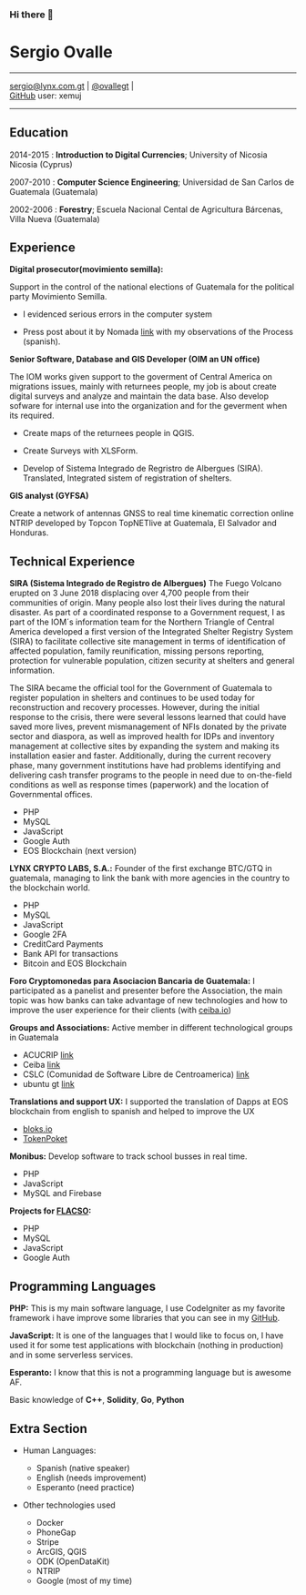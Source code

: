 ### Hi there 👋

<!--
**xemuj/xemuj** is a ✨ _special_ ✨ repository because its `README.md` (this file) appears on your GitHub profile.

Here are some ideas to get you started:

- 🔭 I’m currently working on ...
- 🌱 I’m currently learning ...
- 👯 I’m looking to collaborate on ...
- 🤔 I’m looking for help with ...
- 💬 Ask me about ...
- 📫 How to reach me: ...
- 😄 Pronouns: ...
- ⚡ Fun fact: ...
-->
# Sergio Ovalle

------------------- ---------------------------- 
[sergio@lynx.com.gt] | 
[@ovallegt] |  
[GitHub] user: xemuj
------------------- ----------------------------

## Education

2014-2015
:   **Introduction to Digital Currencies**; University of Nicosia
    Nicosia (Cyprus)

2007-2010
:   **Computer Science Engineering**; Universidad de San Carlos de
    Guatemala (Guatemala)

2002-2006
:   **Forestry**; Escuela Nacional Cental de Agricultura
    Bárcenas, Villa Nueva (Guatemala)

## Experience

**Digital prosecutor(movimiento semilla):**

Support in the control of the  national elections of Guatemala for the political party Movimiento Semilla.

* I evidenced serious errors in the computer system

* Press post about it by Nomada [link](https://nomada.gt/pais/elecciones-2019/la-presion-sobre-el-tse-la-intervencion-del-mp-y-los-errores-en-las-elecciones-que-descartan-fraude/) with my observations of the Process (spanish).

**Senior Software, Database and GIS Developer (OIM an UN office)**

The IOM works given support to the goverment of Central America on migrations issues, mainly with returnees people, my job is about create digital surveys and analyze and maintain the data base. Also develop sofware for internal use into the organization and for the geverment when its required.

* Create maps of the returnees people in QGIS.

* Create Surveys with XLSForm.

* Develop of Sistema Integrado de Regristro 
  de Albergues (SIRA). Translated, Integrated sistem of registration of shelters.

**GIS analyst (GYFSA)**

Create a network of antennas GNSS to real time kinematic correction online NTRIP developed by Topcon TopNETlive at Guatemala, El Salvador and Honduras.


## Technical Experience

**SIRA (Sistema Integrado de Registro de Albergues)**
The Fuego Volcano erupted on 3 June 2018 displacing over 4,700 people from their communities of origin. Many people also lost their lives during the natural disaster. As part of a coordinated response to a Government request, I as part of the IOM´s information team for the Northern Triangle of Central America developed a first version of the Integrated Shelter Registry System (SIRA) to facilitate collective site management in terms of identification of affected population, family reunification, missing persons reporting, protection for vulnerable population, citizen security at shelters and general information.

The SIRA became the official tool for the Government of Guatemala to register population in shelters and continues to be used today for reconstruction and recovery processes. However, during the initial response to the crisis, there were several lessons learned that could have saved more lives, prevent mismanagement of NFIs donated by the private sector and diaspora, as well as improved health for IDPs and inventory management at collective sites by expanding the system and making its installation easier and faster. Additionally, during the current recovery phase, many government institutions have had problems identifying and delivering cash transfer programs to the people in need due to on-the-field conditions as well as response times (paperwork) and the location of Governmental offices.
* PHP
* MySQL
* JavaScript
* Google Auth
* EOS Blockchain (next version)

**LYNX CRYPTO LABS, S.A.:**
Founder of the first exchange BTC/GTQ in guatemala, managing to link the bank with more agencies in the country to the blockchain world.
* PHP
* MySQL
* JavaScript
* Google 2FA
* CreditCard Payments
* Bank API for transactions
* Bitcoin and EOS Blockchain

**Foro Cryptomonedas para Asociacion Bancaria de Guatemala:**
I participated as a panelist and presenter before the Association, the main topic was how banks can take advantage of new technologies and how to improve the user experience for their clients (with [ceiba.io](http://ceiba.io))

**Groups and Associations:** 
Active member in different technological groups in Guatemala
*   ACUCRIP [link](http://acucrip.com)
*   Ceiba [link](http://ceiba.io)
*   CSLC (Comunidad de Software Libre de Centroamerica) [link](https://t.me/slcentroamerica)
*   ubuntu gt [link](https://t.me/ubuntugt)

**Translations and support UX:** 
I supported the translation of Dapps at EOS blockchain from english to spanish and helped to improve the UX
* [bloks.io](https://bloks.io/)
* [TokenPoket](https://tokenpocket.pro)

**Monibus:** 
Develop software to track school busses in real time.
* PHP
* JavaScript
* MySQL and Firebase

**Projects for [FLACSO](https://flacso.com.gt/cal):**

* PHP
* MySQL
* JavaScript
* Google Auth

## Programming Languages

**PHP:** 
This is my main software language, I use CodeIgniter as my favorite framework i have improve some libraries that you can see in my [GitHub].

**JavaScript:** 
It is one of the languages that I would like to focus on, I have used it for some test applications with blockchain (nothing in production) and in some serverless services.

**Esperanto:** 
I know that this is not a programming language but is awesome AF.

Basic knowledge of **C++**, **Solidity**, **Go**, **Python**

[GitHub]: https://github.com/xemuj/
[sergio@lynx.com.gt]: mailto:sergio@lynx.com.gt
[@ovallegt]: https://twitter.com/ovallegt

## Extra Section

* Human Languages:

     * Spanish (native speaker)
     * English (needs improvement)
     * Esperanto (need practice)

* Other technologies used

     * Docker
     * PhoneGap
     * Stripe
     * ArcGIS, QGIS
     * ODK (OpenDataKit)
     * NTRIP
     * Google (most of my time)
